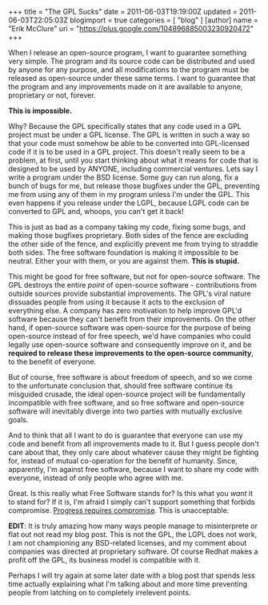 +++
title = "The GPL Sucks"
date = 2011-06-03T19:19:00Z
updated = 2011-06-03T22:05:03Z
blogimport = true 
categories = [ "blog" ]
[author]
	name = "Erik McClure"
	uri = "https://plus.google.com/104896885003230920472"
+++

When I release an open-source program, I want to guarantee something very simple. The program and its source code can be distributed and used by anyone for any purpose, and all modifications to the program must be released as open-source under these same terms. I want to guarantee that the program and any improvements made on it are available to anyone, proprietary or not, forever.

**This is impossible.**

Why? Because the GPL specifically states that any code used in a GPL project must be under a GPL license. The GPL is written in such a way so that your code must somehow be able to be converted into GPL-licensed code if it is to be used in a GPL project. This doesn't really seem to be a problem, at first, until you start thinking about what it means for code that is designed to be used by ANYONE, including commercial ventures. Lets say I write a program under the BSD license. Some guy can run along, fix a bunch of bugs for me, but release those bugfixes under the GPL, preventing me from using any of them in my program unless I'm under the GPL. This even happens if you release under the LGPL, because LGPL code can be converted to GPL and, whoops, you can't get it back!

This is just as bad as a company taking my code, fixing some bugs, and making those bugfixes proprietary. Both sides of the fence are excluding the other side of the fence, and explicitly prevent me from trying to straddle both sides. The free software foundation is making it impossible to be neutral. Either your with them, or you are against them. **This is stupid.**

This might be good for free software, but not for open-source software. The GPL destroys the entire *point* of open-source software - contributions from outside sources provide substantial improvements. The GPL's viral nature dissuades people from using it because it acts to the exclusion of everything else. A company has zero motivation to help improve GPL'd software because they can't benefit from their improvements. On the other hand, if open-source software was open-source for the purpose of being open-source instead of for free speech, we'd have companies who could legally use open-source software and consequently improve on it, and be **required to release these improvements to the open-source community**, to the benefit of everyone.

But of course, free software is about freedom of speech, and so we come to the unfortunate conclusion that, should free software continue its misguided crusade, the ideal open-source project will be fundamentally incompatible with free software, and so free software and open-source software will inevitably diverge into two parties with mutually exclusive goals.

And to think that all I want to do is guarantee that everyone can use my code and benefit from all improvements made to it. But I guess people don't care about that, they only care about whatever cause they might be fighting for, instead of mutual co-operation for the benefit of humanity. Since, apparently, I'm against free software, because I want to share my code with everyone, instead of only people who agree with me.

Great. Is this really what Free Software stands for? Is this what you *want* it to stand for? If it is, I'm afraid I simply can't support something that forbids compromise. [Progress requires compromise](http://blackhole0173.blogspot.com/2011/05/religion-problem-perspectives.html). This is unacceptable.

**EDIT**: It is truly amazing how many ways people manage to misinterprete or flat out not read my blog post. This is not the GPL, the LGPL does not work, I am not championing any BSD-related licenses, and my comment about companies was directed at proprietary software. Of course Redhat makes a profit off the GPL, its business model is compatible with it.

Perhaps I will try again at some later date with a blog post that spends less time actually explaining what I'm talking about and more time preventing people from latching on to completely irrelevent points.

